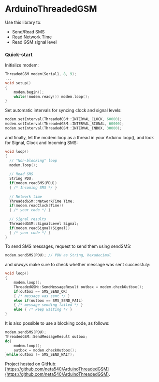 # ArduinoThreadedGSM


Use this library to:

 * Send/Read SMS
 * Read Network Time
 * Read GSM signal level
 
### Quick-start

Initialize modem:

```c++
ThreadedGSM modem(Serial1, 8, 9);
...
void setup()
{
	modem.begin();
	while(!modem.ready()) modem.loop();
}
```
Set automatic intervals for syncing clock and signal levels:
```c++
modem.setInterval(ThreadedGSM::INTERVAL_CLOCK, 60000);
modem.setInterval(ThreadedGSM::INTERVAL_SIGNAL, 60000);
modem.setInterval(ThreadedGSM::INTERVAL_INBOX, 30000);
```
and finally, let the modem loop as a thread in your Arduino loop(), and look for Signal, Clock and Incoming SMS:
```c++
void loop()
{ 
  // "Non-blocking" loop
  modem.loop();
  
  // Read SMS
  String PDU;
  if(modem.readSMS(PDU))
  { /* Incoming SMS */ }
  
  // Network time
  ThreadedGSM::NetworkTime Time;
  if(modem.readClock(Time))
  { /* your code */ }
  
  // Signal results
  ThreadedGSM::SignalLevel Signal;
  if(modem.readSignal(Signal))
  { /* your code */ }
}
```

To send SMS messages, request to send them using sendSMS:
```c++
modem.sendSMS(PDU); // PDU as String, hexadecimal
```
and *always* make sure to check whether message was sent successfuly:
```c++
void loop()
{
	modem.loop();
    ThreadedGSM::SendMessageResult outbox = modem.checkOutbox();
	if(outbox == SMS_SEND_OK)
    { /* message was sent */ }
    else if(outbox == SMS_SEND_FAIL)
    { /* message sending failed */ }
    else { /* keep waiting */ }
}
```
It is also possible to use a blocking code, as follows:
```c++
modem.sendSMS(PDU);
ThreadedGSM::SendMessageResult outbox;
do{
	modem.loop();
    outbox = modem.checkOutbox();
}while(outbox != SMS_SEND_WAIT);
```

Project hosted on GitHub: [https://github.com/neta540/ArduinoThreadedGSM](https://github.com/neta540/ArduinoThreadedGSM).
